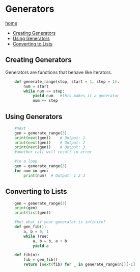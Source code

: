 # Generators
[home](./readme.md)
* [Creating Generators](#creating-generators)
* [Using Generators](#using-generators)
* [Converting to Lists](#converting-to-lists)

## Creating Generators
Generators are functions that behave like iterators. 
```python
    def generate_range(stop, start = 1, step = 1):
        num = start
        while num <= stop:
            yield num   #this makes it a generator
            num += step
```
## Using Generators
```python
    #next
    gen = generate_range(3)
    print(next(gen))    # Output: 1
    print(next(gen))    # Output: 2
    print(next(gen))    # Output: 3
    #another call will result in error

    #in a loop
    gen = generate_range(3)
    for num in gen:
        print(num)  # Output: 1 2 3
```
## Converting to Lists
```python
    gen = generate_range(3)
    print(gen)
    print(list(gen))

    #but what if your generator is infinite?
    def gen_fib():
        a, b = 0, 1
        while True:
            a, b = b, a + b
            yield a

    def fib(n):
        fib = gen_fib()
        return [next(fib) for _ in generate_range(n)][-1]
```
